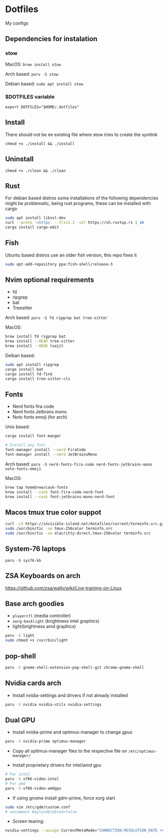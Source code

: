 # Dotfiles
My configs

## Dependencies for instalation
### stow
MacOS: `brew install stow`

Arch based: `paru -S stow`

Debian based: `sudo apt install stow`

### $DOTFILES variable
`export DOTFILES="$HOME/.dotfiles"`

## Install
There should not be en existing file where stow tries to create the symlink

`chmod +x ./install && ./install`

## Uninstall

`chmod +x ./clean && ./clean`

## Rust 
For debian based distros some installations of the following dependencies might be problematic, 
being rust programs, these can be installed with cargo

```sh
sudo apt install libssl-dev
curl --proto '=https' --tlsv1.2 -sSf https://sh.rustup.rs | sh
cargo install cargo-edit
```
## Fish
Ubuntu based distros use an older fish version, this repo fixes it
```sh
sudo apt-add-repository ppa:fish-shell/release-3
```

## Nvim optional requirements
* fd
* ripgrep
* bat
* Treesitter

Arch based: `paru -S fd ripgrep bat tree-sitter`

MacOS:
```sh
brew install fd rigprep bat
brew install --HEAD tree-sitter
brew install --HEAD luajit
```

Deiban based:
```sh
sudo apt install ripgrep
cargo install bat
cargo install fd-find
cargo install tree-sitter-cli
```

## Fonts
* Nerd fonts fira code
* Nerd fonts Jetbrans mono
* Noto fonts emoji (for arch)

Unix based: 
```sh
cargo install font-manger

# Install any font
font-manager install --nerd FiraCode
font-manager install --nerd JetBrainsMono
```

Arch based: `paru -S nerd-fonts-fira-code nerd-fonts-jetbrains-mono noto-fonts-emoji`

MacOS:

```sh
brew tap homebrew/cask-fonts
brew install --cask font-fira-code-nerd-font
brew install --cask font-jetbrains-mono-nerd-font
```

## Macos tmux true color suppot

```sh
curl -LO https://invisible-island.net/datafiles/current/terminfo.src.gz && gunzip terminfo.src.gz
sudo /usr/bin/tic -xe tmux-256color terminfo.src
sudo /usr/bin/tic -xe alacritty-direct,tmux-256color terminfo.src
```

## System-76 laptops
`paru -S sys76-kb`

## ZSA Keyboards on arch
https://github.com/zsa/wally/wiki/Live-training-on-Linux

## Base arch goodies
- `playerctl` (media controller)
- `xorg-backlight` (brightness intel graphics)
- light(brightness amd graphics)
```sh
paru -S light
sudo chmod +s /usr/bin/light
```

## pop-shell
```sh
paru -S gnome-shell-extension-pop-shell-git chrome-gnome-shell
```

## Nvidia cards arch
* Install nvidia-settings and drivers if not already installed
```sh
paru -S nvidia nvidia-utils nvidia-settings
```

## Dual GPU

* Install nvidia-prime and optimus-manager to change gpus
```sh 
paru -S nvidia-prime optimus-manager
```

* Copy all optimus-manager files to the respective file on `/etc/optimus-manager/`

* Install proprietary drivers for intel/amd gpu
```sh
# For intel
paru -S xf86-video-intel
# For amd
paru -S xf86-video-amdgpu
```

* If using gnome install gdm-prime, force xorg start
```sh
sudo vim /etc/gdm/custom.conf
# uncomment WaylandEnabled=false
```

* Screen tearing:
```sh
nvidia-settings --assign CurrentMetaMode="CONNECTION:RESOLUTION_RATE +0+0 { ForceFullCompositionPipeline = On }"
```
